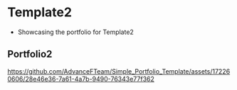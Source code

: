 # Template2
- Showcasing the portfolio for Template2


## Portfolio2
  




https://github.com/AdvanceFTeam/Simple_Portfolio_Template/assets/172260606/28e46e36-7a61-4a7b-9490-76343e77f362

